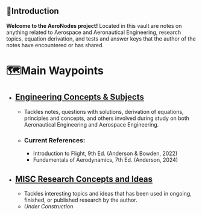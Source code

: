 ## 👋Introduction 
**Welcome to the AeroNodes project!** Located in this vault are notes on anything related to Aerospace and Aeronautical Engineering, research topics, equation derivation, and tests and answer keys that the author of the notes have encountered or has shared. 

# 🗺️Main Waypoints
- ## [Engineering Concepts & Subjects](./Engineering%20Concepts%20&%20Subjects.md)
	- Tackles notes, questions with solutions, derivation of equations, principles and concepts, and others involved during study on both Aeronautical Engineering and Aerospace Engineering.
	- ### Current References: 
		- Introduction to Flight, 9th Ed. (Anderson & Bowden, 2022)
		- Fundamentals of Aerodynamics, 7th Ed. (Anderson, 2024)
- ## [MISC Research Concepts and Ideas](./MISC%20Research%20Concepts%20and%20Ideas.md)
	- Tackles interesting topics and ideas that has been used in ongoing, finished, or published research by the author.
	- *Under Construction*